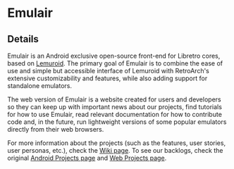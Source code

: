 # Emulair

## Details
Emulair is an Android exclusive open-source front-end for Libretro cores, based on [Lemuroid](https://github.com/Swordfish90/Lemuroid). The primary goal of Emulair is to combine the ease of use and simple but accessible interface of Lemuroid with RetroArch's extensive customizability and features, while also adding support for standalone emulators.

The web version of Emulair is a website created for users and developers so they can keep up with important news about our projects, find tutorials for how to use Emulair, read relevant documentation for how to contribute code and, in the future, run lightweight versions of some popular emulators directly from their web browsers.

For more information about the projects (such as the features, user stories, user personas, etc.), check the [Wiki page](https://github.com/inginerie-software-2023-2024/proiect-inginerie-software-emulair/wiki). To see our backlogs, check the original [Android Projects page](https://github.com/orgs/Emulair/projects/1) and [Web Projects page](https://github.com/orgs/Emulair/projects/2).
